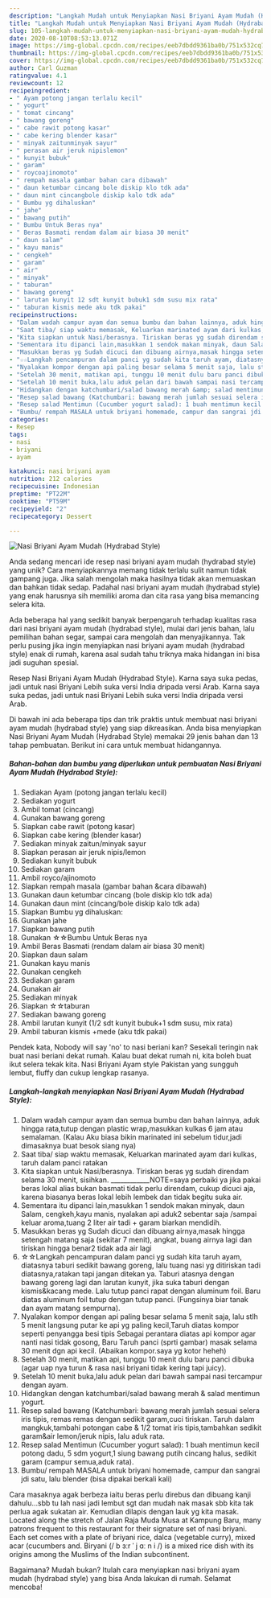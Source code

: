 ```yaml
---
description: "Langkah Mudah untuk Menyiapkan Nasi Briyani Ayam Mudah (Hydrabad Style) Anti Gagal"
title: "Langkah Mudah untuk Menyiapkan Nasi Briyani Ayam Mudah (Hydrabad Style) Anti Gagal"
slug: 105-langkah-mudah-untuk-menyiapkan-nasi-briyani-ayam-mudah-hydrabad-style-anti-gagal
date: 2020-08-10T08:53:13.071Z
image: https://img-global.cpcdn.com/recipes/eeb7dbdd9361ba0b/751x532cq70/nasi-briyani-ayam-mudah-hydrabad-style-foto-resep-utama.jpg
thumbnail: https://img-global.cpcdn.com/recipes/eeb7dbdd9361ba0b/751x532cq70/nasi-briyani-ayam-mudah-hydrabad-style-foto-resep-utama.jpg
cover: https://img-global.cpcdn.com/recipes/eeb7dbdd9361ba0b/751x532cq70/nasi-briyani-ayam-mudah-hydrabad-style-foto-resep-utama.jpg
author: Carl Guzman
ratingvalue: 4.1
reviewcount: 12
recipeingredient:
- " Ayam potong jangan terlalu kecil"
- " yogurt"
- " tomat cincang"
- " bawang goreng"
- " cabe rawit potong kasar"
- " cabe kering blender kasar"
- " minyak zaitunminyak sayur"
- " perasan air jeruk nipislemon"
- " kunyit bubuk"
- " garam"
- " roycoajinomoto"
- " rempah masala gambar bahan cara dibawah"
- " daun ketumbar cincang bole diskip klo tdk ada"
- " daun mint cincangbole diskip kalo tdk ada"
- " Bumbu yg dihaluskan"
- " jahe"
- " bawang putih"
- " Bumbu Untuk Beras nya"
- " Beras Basmati rendam dalam air biasa 30 menit"
- " daun salam"
- " kayu manis"
- " cengkeh"
- " garam"
- " air"
- " minyak"
- " taburan"
- " bawang goreng"
- " larutan kunyit 12 sdt kunyit bubuk1 sdm susu mix rata"
- " taburan kismis mede aku tdk pakai"
recipeinstructions:
- "Dalam wadah campur ayam dan semua bumbu dan bahan lainnya, aduk hingga rata,tutup dengan plastic wrap,masukkan kulkas 6 jam atau semalaman. (Kalau Aku biasa bikin marinated ini sebelum tidur,jadi dimasaknya buat besok siang nya)"
- "Saat tiba/ siap waktu memasak, Keluarkan marinated ayam dari kulkas, taruh dalam panci ratakan"
- "Kita siapkan untuk Nasi/berasnya. Tiriskan beras yg sudah direndam selama 30 menit, sisihkan. ____________NOTE=saya perbaiki ya jika pakai beras lokal alias bukan basmati tidak perlu direndam, cukup dicuci aja, karena biasanya beras lokal lebih lembek dan tidak begitu suka air."
- "Sementara itu dipanci lain,masukkan 1 sendok makan minyak, daun Salam, cengkeh,kayu manis, nyalakan api aduk2 sebentar saja /sampai keluar aroma,tuang 2 liter air tadi + garam biarkan mendidih."
- "Masukkan beras yg Sudah dicuci dan dibuang airnya,masak hingga setengah matang saja (sekitar 7 menit), angkat, buang airnya lagi dan tiriskan hingga benar2 tidak ada air lagi"
- "☆☆Langkah pencampuran dalam panci yg sudah kita taruh ayam, diatasnya taburi sedikit bawang goreng, lalu tuang nasi yg ditiriskan tadi diatasnya,ratakan tapi jangan ditekan ya. Taburi atasnya dengan bawang goreng lagi dan larutan kunyit, jika suka taburi dengan kismis&amp;kacang mede. Lalu tutup panci rapat dengan aluminum foil. Baru diatas aluminum foil tutup dengan tutup panci. (Fungsinya biar tanak dan ayam matang sempurna)."
- "Nyalakan kompor dengan api paling besar selama 5 menit saja, lalu stlh 5 menit langsung putar ke api yg paling kecil,Taruh diatas kompor seperti penyangga besi tipis Sebagai perantara diatas api kompor agar nanti nasi tidak gosong, Baru Taruh panci (sprti gambar) masak selama 30 menit dgn api kecil. (Abaikan kompor.saya yg kotor heheh)"
- "Setelah 30 menit, matikan api, tunggu 10 menit dulu baru panci dibuka (agar uap nya turun &amp; rasa nasi briyani tidak kering tapi juicy)."
- "Setelah 10 menit buka,lalu aduk pelan dari bawah sampai nasi tercampur dengan ayam."
- "Hidangkan dengan katchumbari/salad bawang merah &amp; salad mentimun yogurt."
- "Resep salad bawang (Katchumbari: bawang merah jumlah sesuai selera iris tipis, remas remas dengan sedikit garam,cuci tiriskan. Taruh dalam mangkuk,tambahi potongan cabe &amp; 1/2 tomat iris tipis,tambahkan sedikit garam&amp;air lemon/jeruk nipis, lalu aduk rata."
- "Resep salad Mentimun (Cucumber yogurt salad): 1 buah mentimun kecil potong dadu, 5 sdm yogurt,1 siung bawang putih cincang halus, sedikit garam (campur semua,aduk rata)."
- "Bumbu/ rempah MASALA untuk briyani homemade, campur dan sangrai jdi satu, lalu blender (bisa dipakai berkali kali)"
categories:
- Resep
tags:
- nasi
- briyani
- ayam

katakunci: nasi briyani ayam 
nutrition: 212 calories
recipecuisine: Indonesian
preptime: "PT22M"
cooktime: "PT59M"
recipeyield: "2"
recipecategory: Dessert

---
```



![Nasi Briyani Ayam Mudah (Hydrabad Style)](https://img-global.cpcdn.com/recipes/eeb7dbdd9361ba0b/751x532cq70/nasi-briyani-ayam-mudah-hydrabad-style-foto-resep-utama.jpg)

Anda sedang mencari ide resep nasi briyani ayam mudah (hydrabad style) yang unik? Cara menyiapkannya memang tidak terlalu sulit namun tidak gampang juga. Jika salah mengolah maka hasilnya tidak akan memuaskan dan bahkan tidak sedap. Padahal nasi briyani ayam mudah (hydrabad style) yang enak harusnya sih memiliki aroma dan cita rasa yang bisa memancing selera kita.

Ada beberapa hal yang sedikit banyak berpengaruh terhadap kualitas rasa dari nasi briyani ayam mudah (hydrabad style), mulai dari jenis bahan, lalu pemilihan bahan segar, sampai cara mengolah dan menyajikannya. Tak perlu pusing jika ingin menyiapkan nasi briyani ayam mudah (hydrabad style) enak di rumah, karena asal sudah tahu triknya maka hidangan ini bisa jadi suguhan spesial.

Resep Nasi Briyani Ayam Mudah (Hydrabad Style). Karna saya suka pedas, jadi untuk nasi Briyani Lebih suka versi India dripada versi Arab. Karna saya suka pedas, jadi untuk nasi Briyani Lebih suka versi India dripada versi Arab.


Di bawah ini ada beberapa tips dan trik praktis untuk membuat nasi briyani ayam mudah (hydrabad style) yang siap dikreasikan. Anda bisa menyiapkan Nasi Briyani Ayam Mudah (Hydrabad Style) memakai 29 jenis bahan dan 13 tahap pembuatan. Berikut ini cara untuk membuat hidangannya.

<!--inarticleads1-->

##### Bahan-bahan dan bumbu yang diperlukan untuk pembuatan Nasi Briyani Ayam Mudah (Hydrabad Style):

1. Sediakan  Ayam (potong jangan terlalu kecil)
1. Sediakan  yogurt
1. Ambil  tomat (cincang)
1. Gunakan  bawang goreng
1. Siapkan  cabe rawit (potong kasar)
1. Siapkan  cabe kering (blender kasar)
1. Sediakan  minyak zaitun/minyak sayur
1. Siapkan  perasan air jeruk nipis/lemon
1. Sediakan  kunyit bubuk
1. Sediakan  garam
1. Ambil  royco/ajinomoto
1. Siapkan  rempah masala (gambar bahan &amp;cara dibawah)
1. Gunakan  daun ketumbar cincang (bole diskip klo tdk ada)
1. Gunakan  daun mint (cincang/bole diskip kalo tdk ada)
1. Siapkan  Bumbu yg dihaluskan:
1. Gunakan  jahe
1. Siapkan  bawang putih
1. Gunakan  ☆☆Bumbu Untuk Beras nya
1. Ambil  Beras Basmati (rendam dalam air biasa 30 menit)
1. Siapkan  daun salam
1. Gunakan  kayu manis
1. Gunakan  cengkeh
1. Sediakan  garam
1. Gunakan  air
1. Sediakan  minyak
1. Siapkan  ☆☆taburan
1. Sediakan  bawang goreng
1. Ambil  larutan kunyit (1/2 sdt kunyit bubuk+1 sdm susu, mix rata)
1. Ambil  taburan kismis +mede (aku tdk pakai)


Pendek kata, Nobody will say &#39;no&#39; to nasi beriani kan? Sesekali teringin nak buat nasi beriani dekat rumah. Kalau buat dekat rumah ni, kita boleh buat ikut selera tekak kita. Nasi Briyani Ayam style Pakistan yang sungguh lembut, fluffy dan cukup lengkap rasanya. 

<!--inarticleads2-->

##### Langkah-langkah menyiapkan Nasi Briyani Ayam Mudah (Hydrabad Style):

1. Dalam wadah campur ayam dan semua bumbu dan bahan lainnya, aduk hingga rata,tutup dengan plastic wrap,masukkan kulkas 6 jam atau semalaman. (Kalau Aku biasa bikin marinated ini sebelum tidur,jadi dimasaknya buat besok siang nya)
1. Saat tiba/ siap waktu memasak, Keluarkan marinated ayam dari kulkas, taruh dalam panci ratakan
1. Kita siapkan untuk Nasi/berasnya. Tiriskan beras yg sudah direndam selama 30 menit, sisihkan. ____________NOTE=saya perbaiki ya jika pakai beras lokal alias bukan basmati tidak perlu direndam, cukup dicuci aja, karena biasanya beras lokal lebih lembek dan tidak begitu suka air.
1. Sementara itu dipanci lain,masukkan 1 sendok makan minyak, daun Salam, cengkeh,kayu manis, nyalakan api aduk2 sebentar saja /sampai keluar aroma,tuang 2 liter air tadi + garam biarkan mendidih.
1. Masukkan beras yg Sudah dicuci dan dibuang airnya,masak hingga setengah matang saja (sekitar 7 menit), angkat, buang airnya lagi dan tiriskan hingga benar2 tidak ada air lagi
1. ☆☆Langkah pencampuran dalam panci yg sudah kita taruh ayam, diatasnya taburi sedikit bawang goreng, lalu tuang nasi yg ditiriskan tadi diatasnya,ratakan tapi jangan ditekan ya. Taburi atasnya dengan bawang goreng lagi dan larutan kunyit, jika suka taburi dengan kismis&amp;kacang mede. Lalu tutup panci rapat dengan aluminum foil. Baru diatas aluminum foil tutup dengan tutup panci. (Fungsinya biar tanak dan ayam matang sempurna).
1. Nyalakan kompor dengan api paling besar selama 5 menit saja, lalu stlh 5 menit langsung putar ke api yg paling kecil,Taruh diatas kompor seperti penyangga besi tipis Sebagai perantara diatas api kompor agar nanti nasi tidak gosong, Baru Taruh panci (sprti gambar) masak selama 30 menit dgn api kecil. (Abaikan kompor.saya yg kotor heheh)
1. Setelah 30 menit, matikan api, tunggu 10 menit dulu baru panci dibuka (agar uap nya turun &amp; rasa nasi briyani tidak kering tapi juicy).
1. Setelah 10 menit buka,lalu aduk pelan dari bawah sampai nasi tercampur dengan ayam.
1. Hidangkan dengan katchumbari/salad bawang merah &amp; salad mentimun yogurt.
1. Resep salad bawang (Katchumbari: bawang merah jumlah sesuai selera iris tipis, remas remas dengan sedikit garam,cuci tiriskan. Taruh dalam mangkuk,tambahi potongan cabe &amp; 1/2 tomat iris tipis,tambahkan sedikit garam&amp;air lemon/jeruk nipis, lalu aduk rata.
1. Resep salad Mentimun (Cucumber yogurt salad): 1 buah mentimun kecil potong dadu, 5 sdm yogurt,1 siung bawang putih cincang halus, sedikit garam (campur semua,aduk rata).
1. Bumbu/ rempah MASALA untuk briyani homemade, campur dan sangrai jdi satu, lalu blender (bisa dipakai berkali kali)


Cara masaknya agak berbeza iaitu beras perlu direbus dan dibuang kanji dahulu…sbb tu lah nasi jadi lembut sgt dan mudah nak masak sbb kita tak perlua agak sukatan air. Kemudian dilapis dengan lauk yg kita masak. Located along the stretch of Jalan Raja Muda Musa at Kampung Baru, many patrons frequent to this restaurant for their signature set of nasi briyani. Each set comes with a plate of briyani rice, dalca (vegetable curry), mixed acar (cucumbers and. Biryani (/ b ɜːr ˈ j ɑː n i /) is a mixed rice dish with its origins among the Muslims of the Indian subcontinent. 

Bagaimana? Mudah bukan? Itulah cara menyiapkan nasi briyani ayam mudah (hydrabad style) yang bisa Anda lakukan di rumah. Selamat mencoba!
